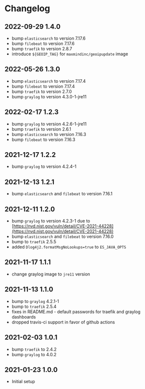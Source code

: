 # Changelog

## 2022-09-29 1.4.0

* bump `elasticsearch` to version 7.17.6
* bump `filebeat` to version 7.17.6
* bump `traefik` to version 2.8.7
* introduce `${GEOIP_TAG}` for `maxmindinc/geoipupdate` image

## 2022-05-26 1.3.0

* bump `elasticsearch` to version 7.17.4
* bump `filebeat` to version 7.17.4
* bump `traefik` to version 2.7.0
* bump `graylog` to version 4.3.0-1-jre11

## 2022-02-17 1.2.3

* bump `graylog` to version 4.2.6-1-jre11
* bump `traefik` to version 2.6.1
* bump `elasticsearch` to version 7.16.3
* bump `filebeat` to version 7.16.3

## 2021-12-17 1.2.2

* bump `graylog` to version 4.2.4-1

## 2021-12-13 1.2.1

* bump `elasticsearch` and `filebeat` to version 7.16.1

## 2021-12-11 1.2.0

* bump `graylog` to version 4.2.3-1 due to [https://nvd.nist.gov/vuln/detail/CVE-2021-44228](https://nvd.nist.gov/vuln/detail/CVE-2021-44228)
* bump `elasticsearch` and `filebeat` to version 7.16.0
* bump to `traefik` 2.5.5
* added `Dlog4j2.formatMsgNoLookups=true` to `ES_JAVA_OPTS`

## 2021-11-17 1.1.1

* change graylog image to `jre11` version

## 2021-11-13 1.1.0

* bump to `graylog` 4.2.1-1
* bump to `traefik` 2.5.4
* fixes in README.md - default passwords for traefik and graylog dashboards
* dropped travis-ci support in favor of github actions

## 2021-02-03 1.0.1

* bump `traefik` to 2.4.2
* bump `graylog` to 4.0.2

## 2021-01-23 1.0.0

* Initial setup
